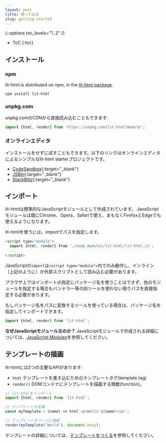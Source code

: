 ```yaml
---
layout: post
title: 使ってみる
slug: getting-started
---
```


{::options toc_levels="1..2" /}
* ToC
{:toc}

## インストール

### npm

lit-html is distributed on npm, in the [lit-html package].

```
npm install lit-html
```

### unpkg.com

<!-- original:
You can also load lit-html directly from the unpkg.com CDN:
-->

unpkg.comのCDNから直接読み込むこともできます:

```js
import {html, render} from 'https://unpkg.com/lit-html?module';
```

### オンラインエディタ

<!-- original:
You can try out lit-html without installing anything using an online editor. Below are links to a simple lit-html starter project in some popular online editors:
-->

インストールをせずに試すこともできます。以下のリンクはオンラインエディタによるシンプルなlit-html starterプロジェクトです。

*   [CodeSandbox](https://codesandbox.io/s/wq2wm73o28){:target="_blank"}
*   [JSBin](https://jsbin.com/nahocaq/1/edit?html,output){:target="_blank"}
*   [StackBlitz](https://stackblitz.com/edit/js-pku9ae?file=index.js){:target="_blank"}

## インポート

<!-- origin:
lit-html is written in and distributed as standard JavaScript modules.
Modules are increasingly supported in JavaScript environments and are shipping in Chrome, Opera and Safari, and will soon be in Firefox and Edge.

To use lit-html, import it via a path:
-->

lit-htmlは標準的なJavaScriptモジュールとして作成されています。
JavaScriptモジュールは既にChrome、Opera、Safariで使え、まもなくFirefoxとEdgeでも使えるようになります。

lit-htmlを使うには、importでパスを指定します。

```js
<script type="module">
  import {html, render} from './node_modules/lit-html/lit-html.js';
  ...
</script>
```

<!-- original:
The JavaScript `import` statement only works inside module scripts (`<script type="module">`), which can be inline scripts (as shown above) or external scripts.

The path to use depends on where you've installed lit-html. Browsers only support importing other modules by path, not by package name, so without other tools involved, you'll have to use paths.

If you use a tool that converts package names into paths, then you can import by package name:
-->

JavaScriptの`import`は`<script type="module">`内でのみ動作し、インライン（上記のように）か外部スクリプトとして読み込む必要があります。

ブラウザ上ではインポートの指定にパッケージ名を使うことはできず、他のモジュールを指定する場合もバンドラー等の別ツールを使わない限りパスを直接指定する必要があります。

もしパッケージ名をパスに変換するツールを使っている場合は、パッケージ名を指定してインポートできます。

```js
import {html, render} from 'lit-html';
```

<!-- original:
**Why JavaScript modules?** For more information on why lit-html is distributed using JavaScript modules, see [JavaScript Modules](concepts#javascript-modules).
-->

**なぜJavaScriptモジュールなのか？** JavaScriptモジュールで作成される詳細については、[JavaScript Modules](concepts#javascript-modules)を参照してください。

## テンプレートの描画

<!-- original:
lit-html has two main APIs:

*   The `html` template tag used to write templates.
*   The `render()` function used to render a template to a DOM container.
-->

lit-htmlには2つの主要なAPIがあります:

* `html` テンプレートを書き込むためのテンプレートタグ(template tag)
* `render()` DOMコンテナにテンプレートを描画する関数(function)。

```ts
// lit-htmlをインポート
import {html, render} from 'lit-html';

// テンプレートを定義
const myTemplate = (name) => html`<p>Hello ${name}</p>`;

// テンプレートをページに描画
render(myTemplate('World'), document.body);
```

<!-- original:
To learn more about templates, see [Writing Templates](./writing-templates).
-->

テンプレートの詳細については、[テンプレートをつくる](./writing-templates)を参照してください。

[lit-html package]: https://www.npmjs.com/package/lit-html
